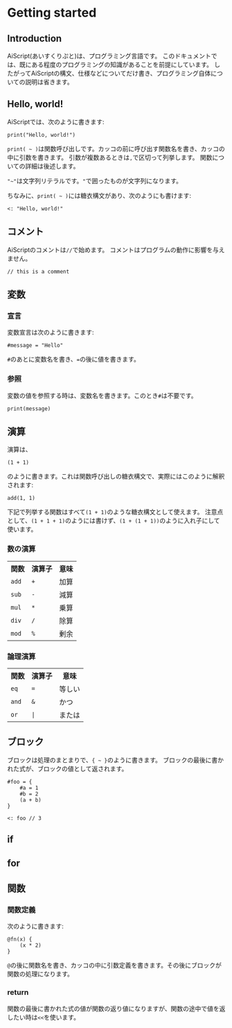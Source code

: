 # Getting started
## Introduction
AiScript(あいすくりぷと)は、プログラミング言語です。
このドキュメントでは、既にある程度のプログラミングの知識があることを前提にしています。
したがってAiScriptの構文、仕様などについてだけ書き、プログラミング自体についての説明は省きます。

## Hello, world!
AiScriptでは、次のように書きます:
```
print("Hello, world!")
```

`print( ~ )`は関数呼び出しです。カッコの前に呼び出す関数名を書き、カッコの中に引数を書きます。
引数が複数あるときは`,`で区切って列挙します。
関数についての詳細は後述します。

`"~"`は文字列リテラルです。`"`で囲ったものが文字列になります。

ちなみに、`print( ~ )`には糖衣構文があり、次のようにも書けます:
```
<: "Hello, world!"
```

## コメント
AiScriptのコメントは`//`で始めます。
コメントはプログラムの動作に影響を与えません。

```
// this is a comment
```

## 変数
### 宣言
変数宣言は次のように書きます:
```
#message = "Hello"
```

`#`のあとに変数名を書き、`=`の後に値を書きます。

### 参照
変数の値を参照する時は、変数名を書きます。このとき`#`は不要です。
```
print(message)
```

## 演算
演算は、
```
(1 + 1)
```
のように書きます。これは関数呼び出しの糖衣構文で、実際にはこのように解釈されます:
```
add(1, 1)
```

下記で列挙する関数はすべて`(1 + 1)`のような糖衣構文として使えます。
注意点として、`(1 + 1 + 1)`のようには書けず、`(1 + (1 + 1))`のように入れ子にして使います。

### 数の演算
<table>
	<tr><th>関数</th><th>演算子</th><th>意味</th></tr>
	<tr><td><code>add</code></td><td><code>+</code></td><td>加算</td></tr>
	<tr><td><code>sub</code></td><td><code>-</code></td><td>減算</td></tr>
	<tr><td><code>mul</code></td><td><code>*</code></td><td>乗算</td></tr>
	<tr><td><code>div</code></td><td><code>/</code></td><td>除算</td></tr>
	<tr><td><code>mod</code></td><td><code>%</code></td><td>剰余</td></tr>
</table>

### 論理演算
<table>
	<tr><th>関数</th><th>演算子</th><th>意味</th></tr>
	<tr><td><code>eq</code></td><td><code>=</code></td><td>等しい</td></tr>
	<tr><td><code>and</code></td><td><code>&</code></td><td>かつ</td></tr>
	<tr><td><code>or</code></td><td><code>|</code></td><td>または</td></tr>
</table>

## ブロック
ブロックは処理のまとまりで、`{ ~ }`のように書きます。
ブロックの最後に書かれた式が、ブロックの値として返されます。
```
#foo = {
	#a = 1
	#b = 2
	(a + b)
}

<: foo // 3
```

## if

## for

## 関数
### 関数定義
次のように書きます:
```
@fn(x) {
	(x * 2)
}
```

`@`の後に関数名を書き、カッコの中に引数定義を書きます。その後にブロックが関数の処理になります。

### return
関数の最後に書かれた式の値が関数の返り値になりますが、関数の途中で値を返したい時は`<<`を使います。
